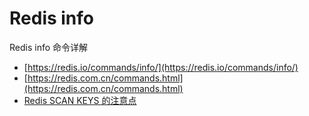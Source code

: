 # Redis info

Redis info 命令详解

- [https://redis.io/commands/info/](https://redis.io/commands/info/)
- [https://redis.com.cn/commands.html](https://redis.com.cn/commands.html)
- [Redis SCAN KEYS 的注意点](https://juejin.cn/post/7080888633477545997)